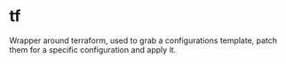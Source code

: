 # tf
Wrapper around terraform, used to grab a configurations template, patch them for a specific configuration and apply it.
